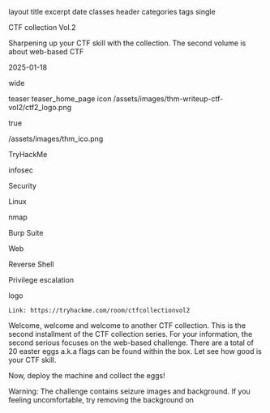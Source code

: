 layout 	title 	excerpt 	date 	classes 	header 	categories 	tags
single
	
CTF collection Vol.2
	
Sharpening up your CTF skill with the collection. The second volume is about web-based CTF
	
2025-01-18
	
wide
	
teaser 	teaser_home_page 	icon
/assets/images/thm-writeup-ctf-vol2/ctf2_logo.png
	
true
	
/assets/images/thm_ico.png
	
TryHackMe
	
infosec
	
Security
	
Linux
	
nmap
	
Burp Suite
	
Web
	
Reverse Shell
	
Privilege escalation

logo

    Link: https://tryhackme.com/room/ctfcollectionvol2

Welcome, welcome and welcome to another CTF collection. This is the second installment of the CTF collection series. For your information, the second serious focuses on the web-based challenge. There are a total of 20 easter eggs a.k.a flags can be found within the box. Let see how good is your CTF skill.

Now, deploy the machine and collect the eggs!

Warning: The challenge contains seizure images and background. If you feeling uncomfortable, try removing the background on <style> tag.

Note: All the challenges flag are formatted as THM{flag}, unless stated otherwise
